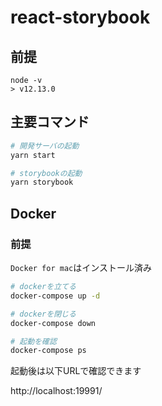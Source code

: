 # react-storybook

## 前提

```
node -v
> v12.13.0
```

## 主要コマンド

```bash
# 開発サーバの起動
yarn start

# storybookの起動
yarn storybook
```

## Docker

### 前提

`Docker for mac`はインストール済み

```bash
# dockerを立てる
docker-compose up -d

# dockerを閉じる
docker-compose down

# 起動を確認
docker-compose ps
```

起動後は以下URLで確認できます

http://localhost:19991/
